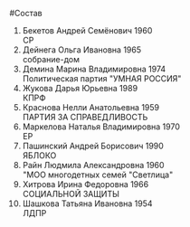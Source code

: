 #Состав
1. Бекетов Андрей Семёнович 1960   
    СР
2. Дейнега Ольга Ивановна 1965   
    собрание-дом
3. Демина Марина Владимировна 1974   
    Политическая партия "УМНАЯ РОССИЯ"
4. Жукова Дарья Юрьевна 1989   
    КПРФ
5. Краснова Нелли Анатольевна 1959   
    ПАРТИЯ ЗА СПРАВЕДЛИВОСТЬ
6. Маркелова Наталья Владимировна 1970   
    ЕР
7. Пашинский Андрей Борисович 1990   
    ЯБЛОКО
8. Райн Людмила Александровна 1960   
    "МОО многодетных семей "Светлица"
9. Хитрова Ирина Федоровна 1966   
    СОЦИАЛЬНОЙ ЗАЩИТЫ
10. Шашкова Татьяна Ивановна 1954   
    ЛДПР
